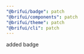 ```yaml
---
"@brifui/badge": patch
"@brifui/components": patch
"@brifui/theme": patch
"@brifui/cli": patch
---
```


added badge
